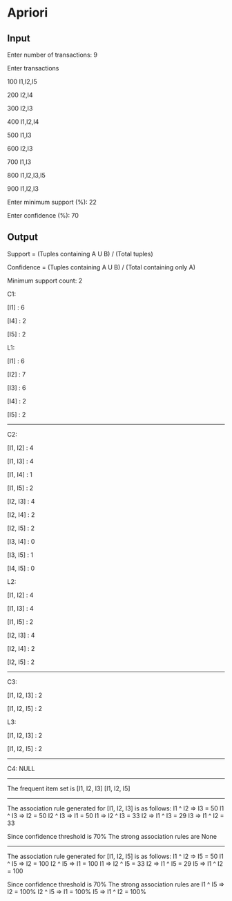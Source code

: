 # Apriori

## Input

Enter number of transactions: 9

Enter transactions

100 I1,I2,I5

200 I2,I4

300 I2,I3

400 I1,I2,I4

500 I1,I3

600 I2,I3

700 I1,I3

800 I1,I2,I3,I5

900 I1,I2,I3

Enter minimum support (%): 22

Enter confidence (%): 70

## Output

Support = (Tuples containing A U B) / (Total tuples)

Confidence = (Tuples containing A U B) / (Total containing only A)

Minimum support count: 2

C1:

[I1] :     6

[I4] :     2

[I5] :     2

L1:

[I1] :     6

[I2] :     7

[I3] :     6

[I4] :     2

[I5] :     2

---

C2:

[I1, I2] : 4

[I1, I3] : 4

[I1, I4] : 1

[I1, I5] : 2

[I2, I3] : 4

[I2, I4] : 2

[I2, I5] : 2

[I3, I4] : 0

[I3, I5] : 1

[I4, I5] : 0

L2:

[I1, I2] : 4

[I1, I3] : 4

[I1, I5] : 2

[I2, I3] : 4

[I2, I4] : 2

[I2, I5] : 2

---

C3:

[I1, I2, I3] : 2

[I1, I2, I5] : 2

L3:

[I1, I2, I3] : 2

[I1, I2, I5] : 2

---

C4:
NULL

---

The frequent item set is
[I1, I2, I3]
[I1, I2, I5]

---

The association rule generated for [I1, I2, I3] is as follows:
I1 ^ I2 => I3 = 50
I1 ^ I3 => I2 = 50
I2 ^ I3 => I1 = 50
I1 => I2 ^ I3 = 33
I2 => I1 ^ I3 = 29
I3 => I1 ^ I2 = 33

Since confidence threshold is 70%
The strong association rules are
None

---

The association rule generated for [I1, I2, I5] is as follows:
I1 ^ I2 => I5 = 50
I1 ^ I5 => I2 = 100
I2 ^ I5 => I1 = 100
I1 => I2 ^ I5 = 33
I2 => I1 ^ I5 = 29
I5 => I1 ^ I2 = 100

Since confidence threshold is 70%
The strong association rules are
I1 ^ I5 => I2 = 100%
I2 ^ I5 => I1 = 100%
I5 => I1 ^ I2 = 100%
